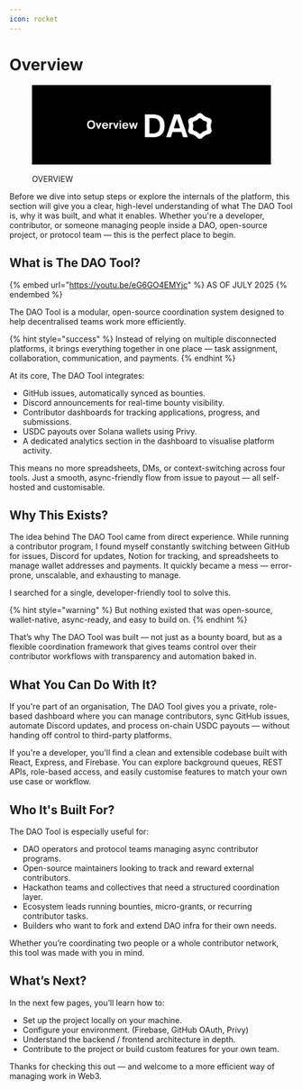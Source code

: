 ```yaml
---
icon: rocket
---
```


# Overview

<figure><img src="../.gitbook/assets/overview.png" alt=""><figcaption><p>OVERVIEW</p></figcaption></figure>

Before we dive into setup steps or explore the internals of the platform, this section will give you a clear, high-level understanding of what The DAO Tool is, why it was built, and what it enables. Whether you're a developer, contributor, or someone managing people inside a DAO, open-source project, or protocol team — this is the perfect place to begin.

## What is The DAO Tool?

{% embed url="https://youtu.be/eG6GO4EMYjc" %}
AS OF JULY 2025
{% endembed %}

The DAO Tool is a modular, open-source coordination system designed to help decentralised teams work more efficiently.&#x20;

{% hint style="success" %}
Instead of relying on multiple disconnected platforms, it brings everything together in one place — task assignment, collaboration, communication, and payments.
{% endhint %}

At its core, The DAO Tool integrates:

* GitHub issues, automatically synced as bounties.
* Discord announcements for real-time bounty visibility.
* Contributor dashboards for tracking applications, progress, and submissions.
* USDC payouts over Solana wallets using Privy.
* A dedicated analytics section in the dashboard to visualise platform activity.

This means no more spreadsheets, DMs, or context-switching across four tools. Just a smooth, async-friendly flow from issue to payout — all self-hosted and customisable.

## Why This Exists?

The idea behind The DAO Tool came from direct experience. While running a contributor program, I found myself constantly switching between GitHub for issues, Discord for updates, Notion for tracking, and spreadsheets to manage wallet addresses and payments. It quickly became a mess — error-prone, unscalable, and exhausting to manage.

I searched for a single, developer-friendly tool to solve this.&#x20;

{% hint style="warning" %}
But nothing existed that was open-source, wallet-native, async-ready, and easy to build on.
{% endhint %}

That’s why The DAO Tool was built — not just as a bounty board, but as a flexible coordination framework that gives teams control over their contributor workflows with transparency and automation baked in.

## What You Can Do With It?

If you're part of an organisation, The DAO Tool gives you a private, role-based dashboard where you can manage contributors, sync GitHub issues, automate Discord updates, and process on-chain USDC payouts — without handing off control to third-party platforms.

If you're a developer, you'll find a clean and extensible codebase built with React, Express, and Firebase. You can explore background queues, REST APIs, role-based access, and easily customise features to match your own use case or workflow.

## Who It's Built For?

The DAO Tool is especially useful for:

* DAO operators and protocol teams managing async contributor programs.
* Open-source maintainers looking to track and reward external contributors.
* Hackathon teams and collectives that need a structured coordination layer.
* Ecosystem leads running bounties, micro-grants, or recurring contributor tasks.
* Builders who want to fork and extend DAO infra for their own needs.

Whether you’re coordinating two people or a whole contributor network, this tool was made with you in mind.

## What’s Next?

In the next few pages, you’ll learn how to:

* Set up the project locally on your machine.
* Configure your environment. (Firebase, GitHub OAuth, Privy)
* Understand the backend / frontend architecture in depth.
* Contribute to the project or build custom features for your own team.

Thanks for checking this out — and welcome to a more efficient way of managing work in Web3.

